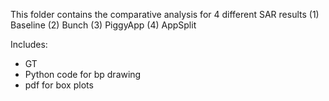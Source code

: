 This folder contains the comparative analysis for 4 different SAR results
(1) Baseline 
(2) Bunch
(3) PiggyApp
(4) AppSplit

Includes:
* GT
* Python code for bp drawing
* pdf for box plots
